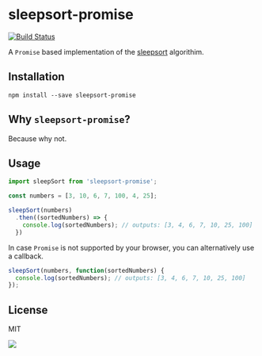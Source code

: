 # sleepsort-promise

[![Build Status](https://travis-ci.org/wsmd/sleepsort-promise.svg?branch=master)](https://travis-ci.org/wsmd/sleepsort-promise)

A `Promise` based implementation of the [sleepsort](https://rosettacode.org/wiki/Sorting_algorithms/Sleep_sort) algorithim.


## Installation

```
npm install --save sleepsort-promise
```

## Why `sleepsort-promise`?

Because why not.

## Usage

```js
import sleepSort from 'sleepsort-promise';

const numbers = [3, 10, 6, 7, 100, 4, 25];

sleepSort(numbers)
  .then((sortedNumbers) => {
    console.log(sortedNumbers); // outputs: [3, 4, 6, 7, 10, 25, 100]
  })
```

In case `Promise` is not supported by your browser, you can alternatively use a callback.

```js
sleepSort(numbers, function(sortedNumbers) {
  console.log(sortedNumbers); // outputs: [3, 4, 6, 7, 10, 25, 100]
});
```

## License

MIT

![](https://camo.githubusercontent.com/d0aa5dbb169c80f01a0a74709f43bd726b79c767/687474703a2f2f666f7274686562616467652e636f6d2f696d616765732f6261646765732f6d616b65732d70656f706c652d736d696c652e737667)